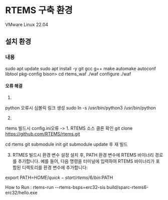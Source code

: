 # RTEMS 구축 환경
VMware 
Linux 22.04
## 설치 환경

### 내용
sudo apt update
sudo apt install -y git gcc g++ make automake autoconf libtool pkg-config bison>
cd rtems_waf
./waf configure
./waf

#### 오류 해결
1.
python 오류시 심볼릭 링크 생성
sudo ln -s /usr/bin/python3 /usr/bin/python

2.
rtems 빌드시 config.ini오류 -> 1. RTEMS 소스 클론 확인
git clone https://github.com/RTEMS/rtems.git

cd rtems
git submodule init
git submodule update
후 재 빌드

3. RTMES 빌드시
환경 변수 설정
설치 후, PATH 환경 변수에 RTEMS 바이너리 경로를 추가합니다. 예를 들어, 다음 명령을 터미널에 입력하여 RTEMS 바이너리가 포함된 디렉토리를 환경 변수에 추가합니다:

export PATH=$HOME/quick-start/rtems/6/bin:$PATH

How to Run :
rtems-run --rtems-bsps=erc32-sis build/sparc-rtems6-erc32/hello.exe

